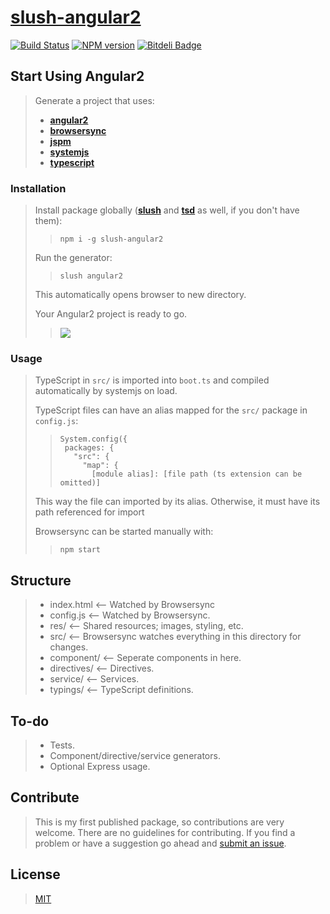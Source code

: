 [slush-angular2](https://www.npmjs.com/package/slush-angular2)
==============

[![Build Status](https://travis-ci.org/TheVelourFog/slush-angular2.svg?branch=master)](https://travis-ci.org/TheVelourFog/slush-angular2) [![NPM version](https://badge-me.herokuapp.com/api/npm/slush-angular2.png)](http://badges.enytc.com/for/npm/slush-angular2) [![Bitdeli Badge](https://d2weczhvl823v0.cloudfront.net/TheVelourFog/slush-angular2/trend.png)](https://bitdeli.com/free "Bitdeli Badge")

## Start Using Angular2
>Generate a project that uses:
>* **[angular2](https://www.npmjs.com/package/angular2)**
>* **[browsersync](https://www.npmjs.com/package/browser-sync)**
>* **[jspm](https://www.jspm.io)**
>* **[systemjs](https://www.npmjs.com/package/systemjs)**
>* **[typescript](https://typescriptlang.org)**

### Installation
>Install package globally (**[slush](https://www.npmjs.com/package/slush)** and **[tsd](https://www.npmjs.com/package/tsd)** as well, if you don't have them):
>>`npm i -g slush-angular2`
>
>Run the generator:
>>`slush angular2`
>
>This automatically opens browser to new directory. 
>
>Your Angular2 project is ready to go.
>
>>![](http://i.imgur.com/85O2cvX.gif)

### Usage
>TypeScript in `src/` is imported into `boot.ts` and compiled automatically by systemjs on load.
>
>TypeScript files can have an alias mapped for the `src/` package  in `config.js`:
>>```
>>System.config({
>>	packages: {
>>	  "src": {
>>	    "map": {
>>	      [module alias]: [file path (ts extension can be omitted)]
>>```
>This way the file can imported by its alias. Otherwise, it must have its path referenced for import
>
>Browsersync can be started manually with:
>>`npm start`

## Structure

>* index.html  <-- Watched by Browsersync
>* config.js  <-- Watched by Browsersync.
>* res/  <-- Shared resources; images, styling, etc.
>* src/  <-- Browsersync watches everything in this directory for changes.
>  * component/  <-- Seperate components in here.
>  * directives/  <-- Directives.
>  * service/  <-- Services.
>* typings/  <-- TypeScript definitions.

## To-do
	
>* Tests.
>* Component/directive/service generators.
>* Optional Express usage.
	

## Contribute

>This is my first published package, so contributions are very welcome. There are no guidelines for contributing. If you find a problem or have a suggestion go ahead and [submit an issue](https://github.com/thevelourfog/slush-angular2/issues).

## License

>[MIT](https://github.com/thevelourfog/slush-angular2/blob/master/LICENSE)

